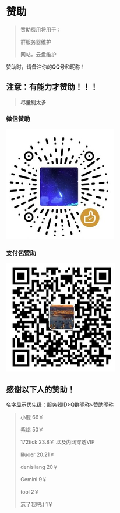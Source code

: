 # 赞助

> 赞助费用将用于：
>
> 群服务器维护
>
> 网站，云盘维护

赞助时，请备注你的QQ号和昵称！

## 注意：有能力才赞助！！！

> **尽量别太多**

### 微信赞助

![img](README.assets/1597908018-zzwx-296x300.jpg)

### 支付包赞助

![img](README.assets/1597908206-zzzfb-300x296.jpg)

## 感谢以下人的赞助！

名字显示优先级：服务器ID>Q群昵称>赞助昵称

>  小鹿 66￥
>
>  紫焰 50￥
>
>  172tick 23.8￥ 以及内网穿透VIP
>
>  liluoer 20.21￥
>
>  denisliang 20￥
>
>  Gemini 9￥
>
>  tool 2￥
>
>  忘了我吧:( 1￥